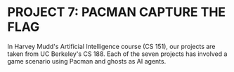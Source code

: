 # PROJECT 7: PACMAN CAPTURE THE FLAG

In Harvey Mudd's Artificial Intelligence course (CS 151), our projects are taken from UC Berkeley's CS 188. Each of the seven projects has involved a game scenario using Pacman and ghosts as AI agents. 
